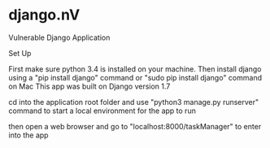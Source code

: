 django.nV
=========

Vulnerable Django Application

Set Up

First make sure python 3.4 is installed on your machine. 
Then install django using a "pip install django" command or "sudo pip install django" command on Mac
This app was built on Django version 1.7

cd into the application root folder and use "python3 manage.py runserver" command to start a local environment for the app to run

then open a web browser and go to "localhost:8000/taskManager" to enter into the app


